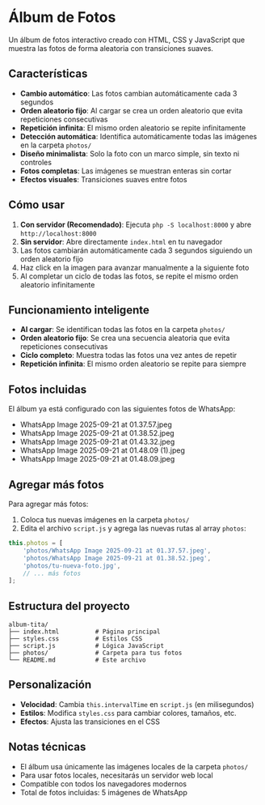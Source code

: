 # Álbum de Fotos

Un álbum de fotos interactivo creado con HTML, CSS y JavaScript que muestra las fotos de forma aleatoria con transiciones suaves.

## Características

- **Cambio automático**: Las fotos cambian automáticamente cada 3 segundos
- **Orden aleatorio fijo**: Al cargar se crea un orden aleatorio que evita repeticiones consecutivas
- **Repetición infinita**: El mismo orden aleatorio se repite infinitamente
- **Detección automática**: Identifica automáticamente todas las imágenes en la carpeta `photos/`
- **Diseño minimalista**: Solo la foto con un marco simple, sin texto ni controles
- **Fotos completas**: Las imágenes se muestran enteras sin cortar
- **Efectos visuales**: Transiciones suaves entre fotos

## Cómo usar

1. **Con servidor (Recomendado)**: Ejecuta `php -S localhost:8000` y abre `http://localhost:8000`
2. **Sin servidor**: Abre directamente `index.html` en tu navegador
3. Las fotos cambiarán automáticamente cada 3 segundos siguiendo un orden aleatorio fijo
4. Haz click en la imagen para avanzar manualmente a la siguiente foto
5. Al completar un ciclo de todas las fotos, se repite el mismo orden aleatorio infinitamente

## Funcionamiento inteligente

- **Al cargar**: Se identifican todas las fotos en la carpeta `photos/`
- **Orden aleatorio fijo**: Se crea una secuencia aleatoria que evita repeticiones consecutivas
- **Ciclo completo**: Muestra todas las fotos una vez antes de repetir
- **Repetición infinita**: El mismo orden aleatorio se repite para siempre

## Fotos incluidas

El álbum ya está configurado con las siguientes fotos de WhatsApp:
- WhatsApp Image 2025-09-21 at 01.37.57.jpeg
- WhatsApp Image 2025-09-21 at 01.38.52.jpeg  
- WhatsApp Image 2025-09-21 at 01.43.32.jpeg
- WhatsApp Image 2025-09-21 at 01.48.09 (1).jpeg
- WhatsApp Image 2025-09-21 at 01.48.09.jpeg

## Agregar más fotos

Para agregar más fotos:

1. Coloca tus nuevas imágenes en la carpeta `photos/`
2. Edita el archivo `script.js` y agrega las nuevas rutas al array `photos`:

```javascript
this.photos = [
    'photos/WhatsApp Image 2025-09-21 at 01.37.57.jpeg',
    'photos/WhatsApp Image 2025-09-21 at 01.38.52.jpeg',
    'photos/tu-nueva-foto.jpg',
    // ... más fotos
];
```

## Estructura del proyecto

```
album-tita/
├── index.html          # Página principal
├── styles.css          # Estilos CSS
├── script.js           # Lógica JavaScript
├── photos/             # Carpeta para tus fotos
└── README.md           # Este archivo
```

## Personalización

- **Velocidad**: Cambia `this.intervalTime` en `script.js` (en milisegundos)
- **Estilos**: Modifica `styles.css` para cambiar colores, tamaños, etc.
- **Efectos**: Ajusta las transiciones en el CSS

## Notas técnicas

- El álbum usa únicamente las imágenes locales de la carpeta `photos/`
- Para usar fotos locales, necesitarás un servidor web local
- Compatible con todos los navegadores modernos
- Total de fotos incluidas: 5 imágenes de WhatsApp